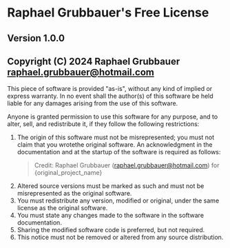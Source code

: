 # Raphael Grubbauer's Free License

## Version 1.0.0
## Copyright (C) 2024 Raphael Grubbauer [<raphael.grubbauer@hotmail.com>](raphael.grubbauer@hotmail.com)

This piece of software is provided "as-is", without any kind of implied or express warranty. In no event 
shall the author(s) of this software be held liable for any damages arising from the use of this software.

Anyone is granted permission to use this software for any purpose, and to alter, sell, and redistribute it,
if they follow the following restrictions:

1. The origin of this software must not be misrepresented; you must not claim that you wrotethe original 
   software. An acknowledgment in the documentation and at the startup of the software is required as 
   follows: 
   > Credit: Raphael Grubbauer (raphael.grubbauer@hotmail.com) for {original_project_name}
2. Altered source versions must be marked as such and must not be misrepresented as the original software.
3. You must redistribute any version, modified or original, under the same license as the original software.
4. You must state any changes made to the software in the software documentation.
5. Sharing the modified software code is preferred, but not required.
6. This notice must not be removed or altered from any source distribution.